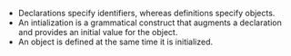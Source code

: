 - Declarations specify identifiers, whereas definitions specify objects.
- An intialization is a grammatical construct that augments a declaration and provides
an initial value for the object.
- An object is defined at the same time it is initialized.
